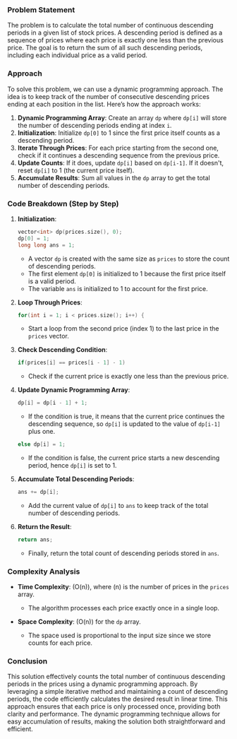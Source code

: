 ### Problem Statement

The problem is to calculate the total number of continuous descending periods in a given list of stock prices. A descending period is defined as a sequence of prices where each price is exactly one less than the previous price. The goal is to return the sum of all such descending periods, including each individual price as a valid period.

### Approach

To solve this problem, we can use a dynamic programming approach. The idea is to keep track of the number of consecutive descending prices ending at each position in the list. Here’s how the approach works:

1. **Dynamic Programming Array**: Create an array `dp` where `dp[i]` will store the number of descending periods ending at index `i`.
2. **Initialization**: Initialize `dp[0]` to 1 since the first price itself counts as a descending period.
3. **Iterate Through Prices**: For each price starting from the second one, check if it continues a descending sequence from the previous price.
4. **Update Counts**: If it does, update `dp[i]` based on `dp[i-1]`. If it doesn't, reset `dp[i]` to 1 (the current price itself).
5. **Accumulate Results**: Sum all values in the `dp` array to get the total number of descending periods.

### Code Breakdown (Step by Step)

1. **Initialization**:
   ```cpp
   vector<int> dp(prices.size(), 0);
   dp[0] = 1;
   long long ans = 1;
   ```
   - A vector `dp` is created with the same size as `prices` to store the count of descending periods.
   - The first element `dp[0]` is initialized to 1 because the first price itself is a valid period.
   - The variable `ans` is initialized to 1 to account for the first price.

2. **Loop Through Prices**:
   ```cpp
   for(int i = 1; i < prices.size(); i++) {
   ```
   - Start a loop from the second price (index 1) to the last price in the `prices` vector.

3. **Check Descending Condition**:
   ```cpp
   if(prices[i] == prices[i - 1] - 1)
   ```
   - Check if the current price is exactly one less than the previous price.

4. **Update Dynamic Programming Array**:
   ```cpp
   dp[i] = dp[i - 1] + 1;
   ```
   - If the condition is true, it means that the current price continues the descending sequence, so `dp[i]` is updated to the value of `dp[i-1]` plus one.
   ```cpp
   else dp[i] = 1;
   ```
   - If the condition is false, the current price starts a new descending period, hence `dp[i]` is set to 1.

5. **Accumulate Total Descending Periods**:
   ```cpp
   ans += dp[i];
   ```
   - Add the current value of `dp[i]` to `ans` to keep track of the total number of descending periods.

6. **Return the Result**:
   ```cpp
   return ans;
   ```
   - Finally, return the total count of descending periods stored in `ans`.

### Complexity Analysis

- **Time Complexity**: \(O(n)\), where \(n\) is the number of prices in the `prices` array.
  - The algorithm processes each price exactly once in a single loop.

- **Space Complexity**: \(O(n)\) for the `dp` array.
  - The space used is proportional to the input size since we store counts for each price.

### Conclusion

This solution effectively counts the total number of continuous descending periods in the prices using a dynamic programming approach. By leveraging a simple iterative method and maintaining a count of descending periods, the code efficiently calculates the desired result in linear time. This approach ensures that each price is only processed once, providing both clarity and performance. The dynamic programming technique allows for easy accumulation of results, making the solution both straightforward and efficient.